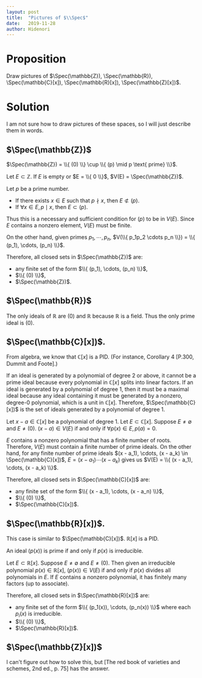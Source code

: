 ```yaml
---
layout: post
title:  "Pictures of $\\Spec$"
date:   2019-11-28
author: Hidenori
---
```


# Proposition
Draw pictures of $\Spec(\mathbb{Z}), \Spec(\mathbb{R}), \Spec(\mathbb{C}[x]), \Spec(\mathbb{R}[x]), \Spec(\mathbb{Z}[x])$.

# Solution

I am not sure how to draw pictures of these spaces, so I will just describe them in words.

## $\Spec(\mathbb{Z})$
$\Spec(\mathbb{Z}) = \\{ (0) \\} \cup \\{ (p) \mid p \text{ prime} \\}$.

Let $E \subset \mathbb{Z}$.
If $E$ is empty or $E = \\{ 0 \\}$, $V(E) = \Spec(\mathbb{Z})$.

Let $p$ be a prime number.

* If there exists $x \in E$ such that $p \nmid x$, then $E \not\subset (p)$.
* If $\forall x \in E, p \mid x$, then $E \subset (p)$.

Thus this is a necessary and sufficient condition for $(p)$ to be in $V(E)$.
Since $E$ contains a nonzero element, $V(E)$ must be finite.

On the other hand, given primes $p_1, \cdots, p_n$, $V(\\{ p_1p_2 \cdots p_n \\}) = \\{ (p_1), \cdots, (p_n) \\}$.

Therefore, all closed sets in $\Spec(\mathbb{Z})$ are:

* any finite set of the form $\\{ (p_1), \cdots, (p_n) \\}$,
* $\\{ (0) \\}$, 
* $\Spec(\mathbb{Z})$.

## $\Spec(\mathbb{R})$

The only ideals of $\mathbb{R}$ are $(0)$ and $\mathbb{R}$ because $\mathbb{R}$ is a field.
Thus the only prime ideal is $(0)$.

## $\Spec(\mathbb{C}[x])$.
From algebra, we know that $\mathbb{C}[x]$ is a PID.
(For instance, Corollary 4 [P.300, Dummit and Foote].)

If an ideal is generated by a polynomial of degree 2 or above, it cannot be a prime ideal because every polynomial in $\mathbb{C}[x]$ splits into linear factors.
If an ideal is generated by a polynomial of degree 1, then it must be a maximal ideal because any ideal containing it must be generated by a nonzero, degree-0 polynomial, which is a unit in $\mathbb{C}[x]$.
Therefore, $\Spec(\mathbb{C}[x])$ is the set of ideals generated by a polynomial of degree 1.

Let $x - a \in \mathbb{C}[x]$ be a polynomial of degree 1.
Let $E \subset \mathbb{C}[x]$.
Suppose $E \ne \emptyset$ and $E \ne (0)$.
$(x - a) \in V(E)$ if and only if $\forall p(x) \in E, p(a) = 0$.

$E$ contains a nonzero polynomial that has a finite number of roots.
Therefore, $V(E)$ must contain a finite number of prime ideals.
On the other hand, for any finite number of prime ideals $(x - a_1), \cdots, (x - a_k) \in \Spec(\mathbb{C}[x])$, $E = (x - a_1) \cdots (x - a_k)$ gives us $V(E) = \\{ (x - a_1), \cdots, (x - a_k) \\}$.

Therefore, all closed sets in $\Spec(\mathbb{C}[x])$ are:

* any finite set of the form $\\{ (x - a_1), \cdots, (x - a_n) \\}$,
* $\\{ (0) \\}$, 
* $\Spec(\mathbb{C}[x])$.

## $\Spec(\mathbb{R}[x])$.
This case is similar to $\Spec(\mathbb{C}[x])$.
$\mathbb{R}[x]$ is a PID.

An ideal $(p(x))$ is prime if and only if $p(x)$ is irreducible.

Let $E \subset \mathbb{R}[x]$.
Suppose $E \ne \emptyset$ and $E \ne (0)$.
Then given an irreducible polynomial $p(x) \in \mathbb{R}[x]$, $(p(x)) \in V(E)$ if and only if $p(x)$ divides all polynomials in $E$.
If $E$ contains a nonzero polynomial, it has finitely many factors (up to associate).

Therefore, all closed sets in $\Spec(\mathbb{R}[x])$ are:

* any finite set of the form $\\{ (p_1(x)), \cdots, (p_n(x)) \\}$ where each $p_i(x)$ is irreducible.
* $\\{ (0) \\}$, 
* $\Spec(\mathbb{R}[x])$.

## $\Spec(\mathbb{Z}[x])$

I can't figure out how to solve this, but [The red book of varieties and schemes, 2nd ed., p. 75] has the answer.
